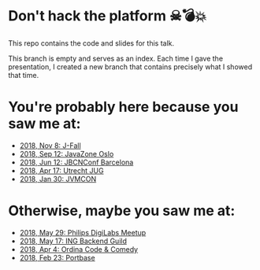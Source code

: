 # Don't hack the platform ☠💣💥️

This repo contains the code and slides for this talk.

This branch is empty and serves as an index. Each time I gave the presentation, I created a new branch that contains precisely what I showed that time.

# You're probably here because you saw me at:

* [2018, Nov 8: J-Fall](https://github.com/jqno/dont-hack-the-platform-talk/tree/2018-11-08-jfall)
* [2018, Sep 12: JavaZone Oslo](https://github.com/jqno/dont-hack-the-platform-talk/tree/2018-09-12-javazone)
* [2018, Jun 12: JBCNConf Barcelona](https://github.com/jqno/dont-hack-the-platform-talk/tree/2018-06-12-jbcnconf)
* [2018, Apr 17: Utrecht JUG](https://github.com/jqno/dont-hack-the-platform-talk/tree/2018-04-17-utrecht-jug)
* [2018, Jan 30: JVMCON](https://github.com/jqno/dont-hack-the-platform-talk/tree/2018-01-30-jvmcon)

# Otherwise, maybe you saw me at:

* [2018, May 29: Philips DigiLabs Meetup](http://github.com/jqno/dont-hack-the-platform-talk/tree/2018-05-29-philips)
* [2018, May 17: ING Backend Guild](http://github.com/jqno/dont-hack-the-platform-talk/tree/2018-05-17-ing)
* [2018, Apr 4: Ordina Code & Comedy](https://github.com/jqno/dont-hack-the-platform-talk/tree/2018-04-04-ordina-code-&-comedy)
* [2018, Feb 23: Portbase](https://github.com/jqno/dont-hack-the-platform-talk/tree/2018-02-23-portbase)

